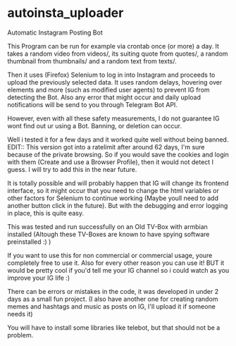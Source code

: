 # autoinsta_uploader
Automatic Instagram Posting Bot


This Program can be run for example via crontab once (or more) a day.
It takes a random video from videos/, its suiting quote from quotes/, a random thumbnail from thumbnails/ and a random text from texts/.

Then it uses (Firefox) Selenium to log in into Instagram and proceeds to upload the previously selected data.
It uses random delays, hovering over elements and more (such as modified user agents) to prevent IG from detecting the Bot.
Also any error that might occur and daily upload notifications will be send to you through Telegram Bot API.

However, even with all these safety measurements, I do not guarantee IG wont find out ur using a Bot. Banning, or deletion can occur.

Well i tested it for a few days and it worked quite well without being banned.
EDIT:: This version got into a ratelimit after around 62 days, I'm sure because of the private browsing. So if you would save the cookies and login with them (Create and use a Browser Profile), then it would not detect I guess.
I will try to add this in the near future.

It is totally possible and will probably happen that IG will change its frontend interface, so it might occur that you need to change the html variables or other factors for Selenium to continue working (Maybe youll need to add another button click in the future). But with the debugging and error logging in place, this is quite easy.


This was tested and run successfully on an Old TV-Box with armbian installed (Altough these TV-Boxes are known to have spying software preinstalled :)  )

If you want to use this for non commercial or commercial usage, youre completely free to use it. Also for every other reason you can use it!
BUT it would be pretty cool if you'd tell me your IG channel so i could watch as you improve your IG life :)

There can be errors or mistakes in the code, it was developed in under 2 days as a small fun project.
(I also have another one for creating random memes and hashtags and music as posts on IG, I'll upload it if someone needs it)

You will have to install some libraries like telebot, but that should not be a problem.